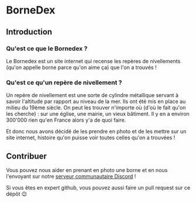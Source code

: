 # BorneDex

## Introduction

### Qu'est ce que le **Bornedex** ?
Le Bornedex est un site internet qui recense les repères de nivellements (qu'on appelle borne parce qu'on aime ça) que l'on a trouvés !

### Qu'est ce qu'un repère de nivellement ?
Un repère de nivellement est une sorte de cylindre métallique servant à savoir l'altitude par rapport au niveau de la mer. Ils ont été mis en place au milieu du 19ème siècle. On peut les trouver n'importe où (d'où le fait qu'on les cherche) : sur une église, une mairie, un vieux bâtiment. Il y en a environ 300'000 rien qu'en France alors y'a de quoi faire.

Et donc nous avons décidé de les prendre en photo et de les mettre sur un site internet, histoire qu'on puisse voir toutes celles qu'on a trouvées !

## Contribuer

Vous pouvez nous aider en prenant en photo une borne et en nous l'envoyant sur notre [serveur communautaire Discord](https://discord.gg/wpNXd4tDnk) !

Si vous êtes en expert github, vous pouvez aussi faire un pull request sur ce dépôt 😉